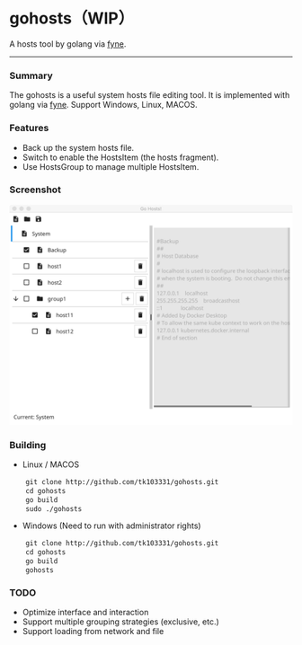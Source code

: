 # gohosts（WIP）
A hosts tool by golang via [fyne](https://fyne.io).

------

### Summary

The gohosts is a useful system hosts file editing tool. It is implemented with golang via [fyne](https://fyne.io). Support Windows, Linux, MACOS.

### Features

- Back up the system hosts file.
- Switch to enable the HostsItem (the hosts fragment).
- Use HostsGroup to manage multiple HostsItem.

### Screenshot

![](./screenshot.jpeg)

### Building

- Linux / MACOS
``` shell
    git clone http://github.com/tk103331/gohosts.git
    cd gohosts
    go build
    sudo ./gohosts
```
- Windows (Need to run with administrator rights)
``` shell
    git clone http://github.com/tk103331/gohosts.git
    cd gohosts
    go build
    gohosts
```

### TODO

- Optimize interface and interaction
- Support multiple grouping strategies (exclusive, etc.)
- Support loading from network and file